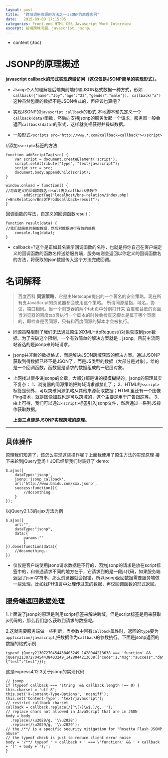 ```yaml
---
layout: post
title:  "跨域调用资源的方法之——JSONP的原理实例"
date:   2015-09-09 17:15:05
categories: Front-end HTML CSS Javascript Work Interview
excerpt: 前端跨域问题，javascript，jsonp。
---
```


* content
{:toc}



# JSONP的原理概述



**javascript callback的形式实现跨域访问（这仅仅是JSONP简单的实现形式）。**


* Jsonp个人的理解是后端向前端传输JSON格式数据一种方式，形如 `callback({"name":"Joy","age":"22","gender":"male"})。`
`callback("a")` 这种虽然包裹的数据不是JSON格式的，但应该也算吧？

* 实现JSONP的`javascript callback`的形式,本地脚本预先定义一个`callback(data)`函数，然后向支持jsonp的服务发起一个请求，服务器一般会返回`callback(data)`的形式，这样就变相获得并操纵数据。

* 一般形式`<scripts src="http://www.*.com?callback=callback"></script>`

//添加`<script>`标签的方法

    function addScriptTag(src) {
        var script = document.createElement('script');
        script.setAttribute("type", "text/javascript");
        script.src = src;
        document.body.appendChild(script);
    }
    
    window.onload = function() {
    //将自定义的回调函数名result传入callback参数中
            addScriptTag("localhost/bns-relation/index.php?r=BnsRelation/BnsOfProd&callback=result");
    }        
回调函数的写法，自定义的回调函数result：

            
    function result(data) {
    //我们就简单的获取数据，然后对数据进行有效的处理
        console.log(data);
    }
        

+ callback=?这个是正如其名表示回调函数的名称，也就是将你自己在客户端定义的回调函数的函数名传送给服务端，服务端则会返回以你定义的回调函数名的方法，将获取的json数据传入这个方法完成回调。


# 名词解释       


>百度百科
**同源策略**，它是由Netscape提出的一个著名的安全策略。现在所有支JavaScript的浏览器都会使用这个策略。
所谓同源是指，域名，协议，端口相同。当一个浏览器的两个tab页中分别打开来 百度和谷歌的页面当浏览器的百度tab页执行一个脚本的时候会检查这脚本是属于哪个页面的，即检查是否同源，只有和百度同源的脚本才会被执行。



- 同源策略限制了我们无法通过原生的XMLHttpRequest()对象获取到json数据。为了突破这个限制，一个有效简单的解决方案就是：jsonp。目前主流网站首选的是jsonp来跨域请求。


- jsonp并非新的数据格式，而是解决JSON跨域获取的解决方案。通过JSONP获取到得数据已经不是JSON了，而是JS类型的数据（大部分是对象）。给的是一个回调函数，函数里是请求的数据组成的一层层对象。


- 上网找过很多讲jsonp的文章，大部分都是讲的模模糊糊的。jsonp的原理其实不复杂：
    1、浏览器的同源策略把跨域请求都禁止了；
    2、HTML的`<script>`标签是例外，可以突破同源策略从其他来源获取数据；HTML里还有一个图像Ping技术，就是图像加载也是可以跨域的，这个主要是用于广告跟踪等。
    3、由上可得，我们可以通过`<script>`标签引入jsonp文件，然后通过一系列JS操作获取数据。             

    **上面三点便是JSONP实现跨域的原理。** 

---

## 具体操作

原理我们知道了，该怎么实现这些操作呢？上面我使用了原生方法的实现原理
接下来轮到jQuery登场！JQ已经帮我们封装好了
demo:

    $.ajax({
        dataType:'jsonp',
        jsonp:'jsonp_callback',
        url:'http://www.baidu.com/xxx.jsonp',
        success:function(){
            //dosomthing
        }
    });



以jQuery2.1.3的ajax方法为例

    $.ajax({
        url:"",
        dataType:"jsonp",
        data:{
            params:""
            }
    }).done(function(data){
        //dosomething..
    })
    
- 仅仅是客户端使用jsonp请求数据是不行的，因为jsonp的请求是放在script标签中的，和普通请求不同的地方在于，它请求到的是一段js代码，如果服务端返回了json字符串，那么浏览器就会报错。所以jsonp返回数据需要服务端做一些处理。比如找PH语言中处理传过去的数据，再议回调函数的形式返回。


## 服务端返回数据处理         


1.上面说了jsonp的原理是利用script标签来解决跨域，但是script标签是用来获取js代码的，那么我们怎么获取到请求的数据呢。

2.这就需要服务端做一些判断，当参数中带有`callback`属性时，返回的`type`要为`application/javascript`,把数据作为`callback`的参数执行。下面是jsonp返回的数据的格式示例

    typeof jQuery21307270454438403249_1428044213638 === 'function' && jQuery21307270454438403249_1428044213638({"code":1,"msg":"success","data":{"test":"test"}});


这是express4.12.3关于jsonp的实现代码

    // jsonp
    if (typeof callback === 'string' && callback.length !== 0) {
    this.charset = 'utf-8';
    this.set('X-Content-Type-Options', 'nosniff');
    this.set('Content-Type', 'text/javascript');
    // restrict callback charset
    callback = callback.replace(/[^\[\]\w$.]/g, '');
    // replace chars not allowed in JavaScript that are in JSON
    body = body
      .replace(/\u2028/g, '\\u2028')
      .replace(/\u2029/g, '\\u2029');
    // the /**/ is a specific security mitigation for "Rosetta Flash JSONP abuse"
    // the typeof check is just to reduce client error noise
    body = '/**/ typeof ' + callback + ' === \'function\' && ' + callback + '(' + body + ');';
    }

